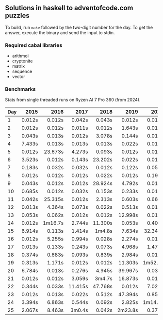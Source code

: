 ## Solutions in haskell to adventofcode.com puzzles

To build, run `make` followed by the two-digit number for the day.
To get the answer, execute the binary and send the input to stdin.

### Required cabal libraries

* arithmoi
* cryptonite
* matrix
* sequence
* vector

### Benchmarks

Stats from single threaded runs on Ryzen AI 7 Pro 360 (from 2024).

| Day |   2015 |   2016 |   2017 |   2018 |   2019 |   2020 |   2021 |   2022 |   2023 |   2024 |
|-----|-------:|-------:|-------:|-------:|-------:|-------:|-------:|-------:|-------:|-------:|
| 1  |  0.012s | 0.012s | 0.042s | 0.043s | 0.012s | 0.012s | 0.022s | 0.012s | 0.012s | 0.012s |
| 2  |  0.012s | 0.012s | 0.011s | 0.012s | 1.643s | 0.013s | 0.013s | 0.013s | 0.013s | 0.012s |
| 3  |  0.043s | 0.013s | 0.012s | 3.078s | 0.144s | 0.012s | 0.012s | 0.012s | 0.012s | 0.012s |
| 4  |  7.433s | 0.013s | 0.013s | 0.013s | 0.022s | 0.013s | 0.023s | 0.013s | 0.012s | 0.012s |
| 5  |  0.012s | 23.673s | 4.273s | 0.093s | 0.012s | 0.012s | 0.144s | 0.012s | 0.012s | 0.032s |
| 6  |  3.523s | 0.012s | 0.143s | 23.202s | 0.022s | 0.012s | 0.012s | 0.012s | 0.032s | 0.702s |
| 7  |  0.183s | 0.032s | 0.032s | 0.012s | 0.122s | 0.053s | 5.372s | 0.023s | 0.012s | 0.172s |
| 8  |  0.012s | 0.012s | 0.012s | 0.022s | 0.012s | 0.193s | 0.012s | 0.012s | 0.322s | 0.012s |
| 9  |  0.043s | 0.012s | 0.012s | 28.924s | 4.792s | 0.013s | 0.013s | 0.174s | 0.013s | 2.624s |
| 10  |  0.685s | 0.012s | 0.032s | 0.153s | 0.233s | 0.012s | 0.012s | 0.012s | 1.393s | 0.012s |
| 11  |  0.042s | 25.315s | 0.012s | 2.313s | 0.603s | 0.667s | 0.023s | 0.559s | 0.012s | 0.032s |
| 12  |  0.013s | 4.364s | 0.073s | 0.022s | 0.513s | 0.013s | 0.653s | 3.344s | 0.523s | 0.104s |
| 13  |  0.053s | 0.062s | 0.012s | 0.012s | 12.998s | 0.012s | 0.013s | 0.033s | 0.012s | 0.012s |
| 14  |  0.012s | 1m16.7s | 2.744s | 11.300s | 0.053s | 0.405s | 45.967s | 2.864s | 0.868s | 1.783s |
| 15  |  6.914s | 0.113s | 1.414s | 1m4.8s | 7.634s | 32.344s | 0.054s | 0.922s | 0.023s | 0.022s |
| 16  |  0.012s | 5.255s | 0.994s | 0.028s | 2.274s | 0.012s | 0.012s | 22.496s | 1.283s | 6.045s |
| 17  |  0.013s | 0.133s | 0.243s | 0.073s | 4.968s | 1.473s | 13.173s | 0.133s | 28.127s | 0.012s |
| 18  |  0.374s | 0.683s | 0.093s | 0.839s | 2.984s | 0.012s | 0.763s | 0.052s | 0.012s | 5.603s |
| 19  |  0.313s | 1.171s | 0.012s | 0.012s | 11.303s | 1m52.3s | 8.633s | 9m23.7s | 0.013s | 0.062s |
| 20  |  6.784s | 0.013s | 0.276s | 4.945s | 39.967s | 0.033s | 0.806s | 1m33.2s | 0.093s | 0.653s |
| 21  |  0.012s | 0.012s | 3.059s | 3m4.7s | 16.873s | 0.013s | 1m12.8s | 0.023s | 1.224s | 0.072s |
| 22  |  0.344s | 0.033s | 11.415s | 47.768s | 0.012s | 7.023s | 0.063s | 0.022s | 1.093s | 6.212s |
| 23  |  0.012s | 0.013s | 0.022s | 0.512s | 47.394s | 0.853s | 11.363s | 5.258s | 44.454s | 0.083s |
| 24  |  3.394s | 6.863s | 0.544s | 0.092s | 2.825s | 1m14.9s | 2m49.7s | 2.772s | 0.242s | 0.012s |
| 25  |  2.067s | 8.463s | 3m0.4s | 0.042s | 2m23.8s | 0.377s | 1.584s | 0.013s | 1m0.5s | 0.012s |
